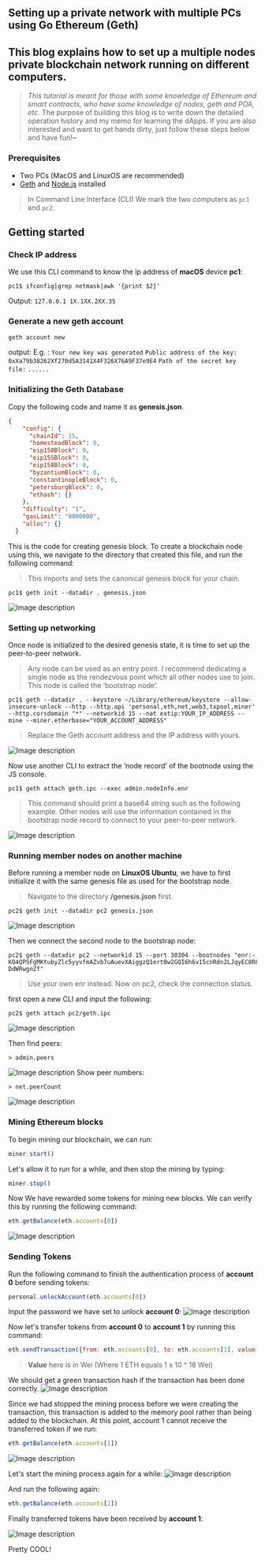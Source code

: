 ## Setting up a private network with multiple PCs using Go Ethereum (Geth)

## This blog explains how to set up a multiple nodes private blockchain network running on different computers.
> _This tutorial is meant for those with some knowledge of Ethereum and smart contracts, who have some knowledge of nodes, geth and POA, etc._
> The purpose of building this blog is to write down the detailed operation history and my memo for learning the dApps.
> If you are also interested and want to get hands dirty, just follow these steps below and have fun!~

### Prerequisites
- Two PCs (MacOS and LinuxOS are recommended)
- [Geth](https://geth.ethereum.org/docs/install-and-build/installing-geth) and [Node.js](https://nodejs.org/en/) installed


> In Command Line Interface (CLI) We mark the two computers as `pc1` and `pc2`. 

## Getting started

### Check IP address
We use this CLI command to know the ip address of **macOS** device **pc1**:
```linux
pc1$ ifconfig|grep netmask|awk '{print $2}'
```
Output:
`127.0.0.1
1X.1XX.2XX.35`

### Generate a new geth account
```linux
geth account new
```
output:
E.g. :
`Your new key was generated`
`Public address of the key:`   `0xXa79b38262Xf270d5A3141X4F326X76A9F37e9E4`
`Path of the secret key file:`
`......` 

### Initializing the Geth Database
Copy the following code and name it as **genesis.json**.
```json
{
    "config": {
      "chainId": 15,
      "homesteadBlock": 0,
      "eip150Block": 0,
      "eip155Block": 0,
      "eip158Block": 0,
      "byzantiumBlock": 0,
      "constantinopleBlock": 0,
      "petersburgBlock": 0,
      "ethash": {}
    },
    "difficulty": "1",
    "gasLimit": "8000000",
    "alloc": {}
  }
```
This is the code for creating genesis block.
To create a blockchain node using this, we navigate to the directory that created this file, and run the following command: 

> This imports and sets the canonical genesis block for your chain.
```linux
pc1$ geth init --datadir . genesis.json
```

![Image description](https://dev-to-uploads.s3.amazonaws.com/uploads/articles/njfir8ldzo7d39dnsgmb.png)

### Setting up networking
Once node is initialized to the desired genesis state, it is time to set up the peer-to-peer network. 

> Any node can be used as an entry point. I recommend dedicating a single node as the rendezvous point which all other nodes use to join. This node is called the ‘bootstrap node’. 

```linux
pc1$ geth --datadir . --keystore ~/Library/ethereum/keystore --allow-insecure-unlock --http --http.api 'personal,eth,net,web3,txpool,miner' --http.corsdomain "*" --networkid 15 --nat extip:YOUR_IP_ADDRESS --mine --miner.etherbase="YOUR_ACCOUNT_ADDRESS" 
```

> Replace the Geth account address and the IP address with yours.

![Image description](https://dev-to-uploads.s3.amazonaws.com/uploads/articles/xthgu9fi7sjyuvcqal9a.png)

Now use another CLI to extract the ‘node record’ of the bootnode using the JS console.
```linux
pc1$ geth attach geth.ipc --exec admin.nodeInfo.enr
```
> This command should print a base64 string such as the following example. Other nodes will use the information contained in the bootstrap node record to connect to your peer-to-peer network.

![Image description](https://dev-to-uploads.s3.amazonaws.com/uploads/articles/dgp66anysjf2o8g2r119.png)

### Running member nodes on another machine
Before running a member node on **LinuxOS Ubuntu**, we have to first initialize it with the same genesis file as used for the bootstrap node.
> Navigate to the directory **/genesis.json** first.
```linux
pc2$ geth init --datadir pc2 genesis.json
```

![Image description](https://dev-to-uploads.s3.amazonaws.com/uploads/articles/xc3zr8mv5dcz67dqkb8j.png)

Then we connect the second node to the bootstrap node:
```linux
pc2$ geth --datadir pc2 --networkid 15 --port 30304 --bootnodes "enr:-KO4QPSFgMKtubyZlc5yyvfmAZvb7uAuevXAiggzQ1ert0w2GQI6h6v15cnRdn2LJqyEC8RFoVNo5VyfWUltwDqF1YGGAYAZwr5Qg2V0aMfGhMGBRa2AgmlkgnY0gmlwhAqI5COJc2VjcDI1NmsxoQI30yNxr1nIqyU0YYAQaNFBztGq1gVfvYMsYUd4hd9zBoRzbmFwwIN0Y3CCdl-DdWRwgnZf"
```
> Use your own enr instead. 
Now on pc2, check the connection status.

first open a new CLI and input the following:
```linux
pc2$ geth attach pc2/geth.ipc
```

![Image description](https://dev-to-uploads.s3.amazonaws.com/uploads/articles/19y759q7qi3luld44pnm.png)

Then find peers:
```linux
> admin.peers
```

![Image description](https://dev-to-uploads.s3.amazonaws.com/uploads/articles/w0il6i08jw3s8nv98h0f.png)
Show peer numbers:
```linux
> net.peerCount
```

![Image description](https://dev-to-uploads.s3.amazonaws.com/uploads/articles/xgjld4rt2x2wyggn0n01.png)


### Mining Ethereum blocks
To begin mining our blockchain, we can run:
```javascript
miner.start()
```
Let's allow it to run for a while, and then stop the mining by typing:
```javascript
miner.stop()
```

Now We have rewarded some tokens for mining new blocks. We can verify this by running the following command:
```javascript
eth.getBalance(eth.accounts[0])
```

![Image description](https://dev-to-uploads.s3.amazonaws.com/uploads/articles/2rhyc3680lxi1nxa0jqo.png)

### Sending Tokens

Run the following command to finish the authentication process of **account 0** before sending tokens:
```javascript
personal.unlockAccount(eth.accounts[0])
```
Input the password we have set to unlock **account 0**:
![Image description](https://dev-to-uploads.s3.amazonaws.com/uploads/articles/doymc04mjfh2r8mwbeym.png)

Now let's transfer tokens from **account 0** to **account 1** by running this command:
```javascript
eth.sendTransaction({from: eth.accounts[0], to: eth.accounts[1], value: 500000})
```

> **Value** here is in Wei (Where 1 ETH equals 1 x 10 ^ 18 Wei)

We should get a green transaction hash if the transaction has been done correctly.
![Image description](https://dev-to-uploads.s3.amazonaws.com/uploads/articles/pi83kyutpekqyengbdr2.png)

Since we had stopped the mining process before we were creating the transaction, this transaction is added to the memory pool rather than being added to the blockchain. At this point, account 1 cannot receive the transferred token if we run:

```javascript
eth.getBalance(eth.accounts[1])
```

![Image description](https://dev-to-uploads.s3.amazonaws.com/uploads/articles/xywjc6cntze2wta4o84l.png)

Let's start the mining process again for a while:
![Image description](https://dev-to-uploads.s3.amazonaws.com/uploads/articles/hvdjno1ndn2kp7m5jphs.png)

And run the following again:
```javascript
eth.getBalance(eth.accounts[1])
```
Finally transferred tokens have been received by **account 1**:

![Image description](https://dev-to-uploads.s3.amazonaws.com/uploads/articles/qdsuoo985zcvl33htr99.png)

Pretty COOL!
